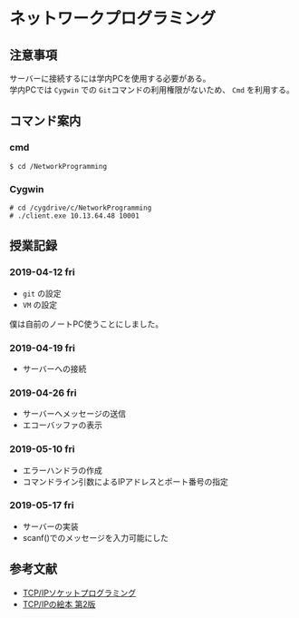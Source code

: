 # ネットワークプログラミング
## 注意事項
サーバーに接続するには学内PCを使用する必要がある。<br>
学内PCでは `Cygwin` での `Git`コマンドの利用権限がないため、 `Cmd` を利用する。<br>

## コマンド案内
### cmd
```
$ cd /NetworkProgramming
```
### Cygwin
```
# cd /cygdrive/c/NetworkProgramming
# ./client.exe 10.13.64.48 10001
```

## 授業記録
### 2019-04-12 fri
- `git` の設定
- `VM` の設定

僕は自前のノートPC使うことにしました。

### 2019-04-19 fri
- サーバーへの接続

### 2019-04-26 fri
- サーバーへメッセージの送信
- エコーバッファの表示
### 2019-05-10 fri
- エラーハンドラの作成
- コマンドライン引数によるIPアドレスとポート番号の指定

### 2019-05-17 fri
- サーバーの実装
- scanf()でのメッセージを入力可能にした

## 参考文献
- [TCP/IPソケットプログラミング](https://www.amazon.co.jp/TCP-IP%E3%82%BD%E3%82%B1%E3%83%83%E3%83%88%E3%83%97%E3%83%AD%E3%82%B0%E3%83%A9%E3%83%9F%E3%83%B3%E3%82%B0-C%E8%A8%80%E8%AA%9E%E7%B7%A8-Michael-Donahoo/dp/4274065197)
- [TCP/IPの絵本 第2版](https://www.amazon.co.jp/TCP-IP%E3%81%AE%E7%B5%B5%E6%9C%AC-%E7%AC%AC2%E7%89%88-%E3%83%8D%E3%83%83%E3%83%88%E3%83%AF%E3%83%BC%E3%82%AF%E3%82%92%E5%AD%A6%E3%81%B6%E6%96%B0%E3%81%97%E3%81%849%E3%81%A4%E3%81%AE%E6%89%89-%E6%A0%AA%E5%BC%8F%E4%BC%9A%E7%A4%BE%E3%82%A2%E3%83%B3%E3%82%AF/dp/4798155152/ref=asc_df_4798155152/?tag=jpgo-22&linkCode=df0&hvadid=295719984664&hvpos=1o1&hvnetw=g&hvrand=11079867926089110281&hvpone=&hvptwo=&hvqmt=&hvdev=c&hvdvcmdl=&hvlocint=&hvlocphy=1009721&hvtargid=pla-526160327923&psc=1)
